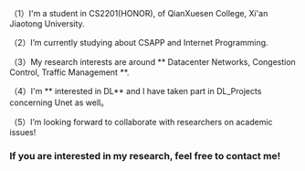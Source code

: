 （1）I'm a student in CS2201(HONOR), of QianXuesen College, Xi'an Jiaotong University.

（2）I’m currently studying about CSAPP and Internet Programming.

（3）My research interests are around ** Datacenter Networks, Congestion Control, Traffic Management **.

（4）I'm ** interested in DL** and I have taken part in DL_Projects concerning Unet as well。

（5）I’m looking forward to collaborate with researchers on academic issues!

 ### If you are interested in my research, feel free to contact me!

<!--
**root-hbx/root-hbx** is a ✨ _special_ ✨ repository because its `README.md` (this file) appears on your GitHub profile.

Here are some ideas to get you started:

- 🔭 I’m currently working on ComputerScience and Technology
- 🌱 I’m currently learning CSAPP and Internet Programming...
- 👯 I’m looking to collaborate on academic issues
- 🤔 I’m looking for help with ...
- 💬 Ask me about ...
- 📫 How to reach me: XJTU_CS2201(H)
- 😄 Pronouns: ...
- ⚡ Fun fact: ...
-->
